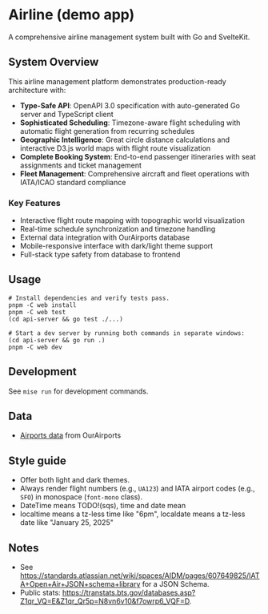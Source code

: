 # Airline (demo app)

A comprehensive airline management system built with Go and SvelteKit.

## System Overview

This airline management platform demonstrates production-ready architecture with:

- **Type-Safe API**: OpenAPI 3.0 specification with auto-generated Go server and TypeScript client
- **Sophisticated Scheduling**: Timezone-aware flight scheduling with automatic flight generation from recurring schedules
- **Geographic Intelligence**: Great circle distance calculations and interactive D3.js world maps with flight route visualization
- **Complete Booking System**: End-to-end passenger itineraries with seat assignments and ticket management
- **Fleet Management**: Comprehensive aircraft and fleet operations with IATA/ICAO standard compliance

### Key Features
- Interactive flight route mapping with topographic world visualization
- Real-time schedule synchronization and timezone handling
- External data integration with OurAirports database
- Mobile-responsive interface with dark/light theme support
- Full-stack type safety from database to frontend

## Usage

```shell
# Install dependencies and verify tests pass.
pnpm -C web install
pnpm -C web test
(cd api-server && go test ./...)

# Start a dev server by running both commands in separate windows:
(cd api-server && go run .)
pnpm -C web dev
```

## Development

See `mise run` for development commands.

## Data

- [Airports data](https://ourairports.com/data/) from OurAirports

## Style guide

- Offer both light and dark themes.
- Always render flight numbers (e.g., `UA123`) and IATA airport codes (e.g., `SFO`) in monospace (`font-mono` class).
- DateTime means TODO!(sqs), time and date mean 
- localtime means a tz-less time like "6pm", localdate means a tz-less date like "January 25, 2025"

## Notes

- See https://standards.atlassian.net/wiki/spaces/AIDM/pages/607649825/IATA+Open+Air+JSON+schema+library for a JSON Schema.
- Public stats: https://transtats.bts.gov/databases.asp?Z1qr_VQ=E&Z1qr_Qr5p=N8vn6v10&f7owrp6_VQF=D.